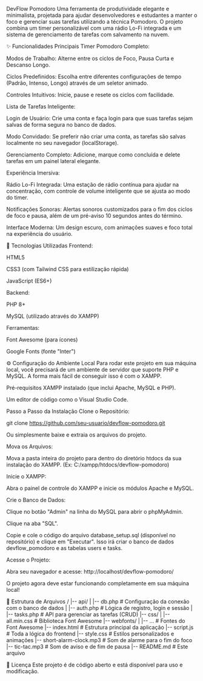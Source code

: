 DevFlow Pomodoro
Uma ferramenta de produtividade elegante e minimalista, projetada para ajudar desenvolvedores e estudantes a manter o foco e gerenciar suas tarefas utilizando a técnica Pomodoro. O projeto combina um timer personalizável com uma rádio Lo-Fi integrada e um sistema de gerenciamento de tarefas com salvamento na nuvem.

✨ Funcionalidades Principais
Timer Pomodoro Completo:

Modos de Trabalho: Alterne entre os ciclos de Foco, Pausa Curta e Descanso Longo.

Ciclos Predefinidos: Escolha entre diferentes configurações de tempo (Padrão, Intenso, Longo) através de um seletor animado.

Controles Intuitivos: Inicie, pause e resete os ciclos com facilidade.

Lista de Tarefas Inteligente:

Login de Usuário: Crie uma conta e faça login para que suas tarefas sejam salvas de forma segura no banco de dados.

Modo Convidado: Se preferir não criar uma conta, as tarefas são salvas localmente no seu navegador (localStorage).

Gerenciamento Completo: Adicione, marque como concluída e delete tarefas em um painel lateral elegante.

Experiência Imersiva:

Rádio Lo-Fi Integrada: Uma estação de rádio contínua para ajudar na concentração, com controle de volume inteligente que se ajusta ao modo do timer.

Notificações Sonoras: Alertas sonoros customizados para o fim dos ciclos de foco e pausa, além de um pré-aviso 10 segundos antes do término.

Interface Moderna: Um design escuro, com animações suaves e foco total na experiência do usuário.

🚀 Tecnologias Utilizadas
Frontend:

HTML5

CSS3 (com Tailwind CSS para estilização rápida)

JavaScript (ES6+)

Backend:

PHP 8+

MySQL (utilizado através do XAMPP)

Ferramentas:

Font Awesome (para ícones)

Google Fonts (fonte "Inter")

⚙️ Configuração do Ambiente Local
Para rodar este projeto em sua máquina local, você precisará de um ambiente de servidor que suporte PHP e MySQL. A forma mais fácil de conseguir isso é com o XAMPP.

Pré-requisitos
XAMPP instalado (que inclui Apache, MySQL e PHP).

Um editor de código como o Visual Studio Code.

Passo a Passo da Instalação
Clone o Repositório:

git clone https://github.com/seu-usuario/devflow-pomodoro.git

Ou simplesmente baixe e extraia os arquivos do projeto.

Mova os Arquivos:

Mova a pasta inteira do projeto para dentro do diretório htdocs da sua instalação do XAMPP. (Ex: C:/xampp/htdocs/devflow-pomodoro)

Inicie o XAMPP:

Abra o painel de controle do XAMPP e inicie os módulos Apache e MySQL.

Crie o Banco de Dados:

Clique no botão "Admin" na linha do MySQL para abrir o phpMyAdmin.

Clique na aba "SQL".

Copie e cole o código do arquivo database_setup.sql (disponível no repositório) e clique em "Executar". Isso irá criar o banco de dados devflow_pomodoro e as tabelas users e tasks.

Acesse o Projeto:

Abra seu navegador e acesse: http://localhost/devflow-pomodoro/

O projeto agora deve estar funcionando completamente em sua máquina local!

📁 Estrutura de Arquivos
/
|-- api/
|   |-- db.php             # Configuração da conexão com o banco de dados
|   |-- auth.php           # Lógica de registro, login e sessão
|   |-- tasks.php          # API para gerenciar as tarefas (CRUD)
|-- css/
|   |-- all.min.css        # Biblioteca Font Awesome
|-- webfonts/
|   |-- ...                # Fontes do Font Awesome
|-- index.html             # Estrutura principal da aplicação
|-- script.js              # Toda a lógica do frontend
|-- style.css              # Estilos personalizados e animações
|-- short-alarm-clock.mp3  # Som de alarme para o fim do foco
|-- tic-tac.mp3            # Som de aviso e de fim de pausa
|-- README.md              # Este arquivo

📄 Licença
Este projeto é de código aberto e está disponível para uso e modificação.